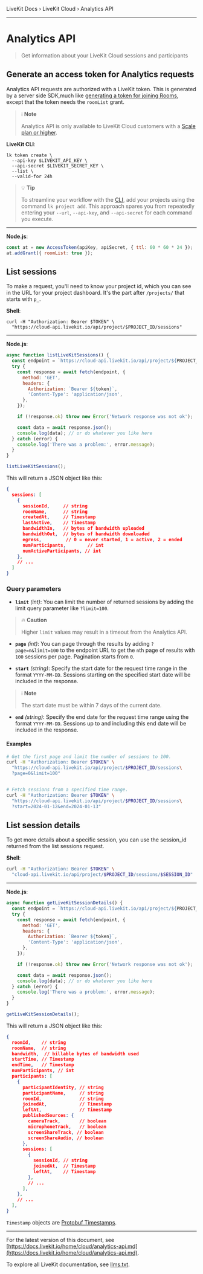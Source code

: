 LiveKit Docs › LiveKit Cloud › Analytics API

---

# Analytics API

> Get information about your LiveKit Cloud sessions and participants

## Generate an access token for Analytics requests

Analytics API requests are authorized with a LiveKit token. This is generated by a server side SDK,much like [generating a token for joining Rooms](https://docs.livekit.io/home/server/generating-tokens.md), except that the token needs the `roomList` grant.

> ℹ️ **Note**
> 
> Analytics API is only available to LiveKit Cloud customers with a [Scale plan or higher](https://livekit.io/pricing).

**LiveKit CLI**:

```shell
lk token create \
  --api-key $LIVEKIT_API_KEY \
  --api-secret $LIVEKIT_SECRET_KEY \
  --list \
  --valid-for 24h

```

> 💡 **Tip**
> 
> To streamline your workflow with the [CLI](https://docs.livekit.io/home/cli-setup/), add your projects using the command `lk project add`. This approach spares you from repeatedly entering your `--url`, `--api-key`, and `--api-secret` for each command you execute.

---

**Node.js**:

```js
const at = new AccessToken(apiKey, apiSecret, { ttl: 60 * 60 * 24 });
at.addGrant({ roomList: true });

```

## List sessions

To make a request, you'll need to know your project id, which you can see in the URL for your project dashboard. It's the part after `/projects/` that starts with `p_`.

**Shell**:

```shell
curl -H "Authorization: Bearer $TOKEN" \
  "https://cloud-api.livekit.io/api/project/$PROJECT_ID/sessions"

```

---

**Node.js**:

```js
async function listLiveKitSessions() {
  const endpoint = `https://cloud-api.livekit.io/api/project/${PROJECT_ID}/sessions/`;
  try {
    const response = await fetch(endpoint, {
      method: 'GET',
      headers: {
        Authorization: `Bearer ${token}`,
        'Content-Type': 'application/json',
      },
    });

    if (!response.ok) throw new Error('Network response was not ok');

    const data = await response.json();
    console.log(data); // or do whatever you like here
  } catch (error) {
    console.log('There was a problem:', error.message);
  }
}

listLiveKitSessions();

```

This will return a JSON object like this:

```json
{
  sessions: [
    {
      sessionId,     // string
      roomName,      // string
      createdAt,     // Timestamp
      lastActive,    // Timestamp
      bandwidthIn,   // bytes of bandwidth uploaded
      bandwidthOut,  // bytes of bandwidth downloaded
      egress,         // 0 = never started, 1 = active, 2 = ended
      numParticipants,        // int
      numActiveParticipants, // int
    },
    // ...
  ]
}

```

### Query parameters

- **`limit`** _(int)_: You can limit the number of returned sessions by adding the limit query parameter like `?limit=100`.

> 🔥 **Caution**
> 
> Higher `limit` values may result in a timeout from the Analytics API.

- **`page`** _(int)_: You can page through the results by adding `?page=n&limit=100` to the endpoint URL to get the `n`th page of results with `100` sessions per page. Pagination starts from `0`.

- **`start`** _(string)_: Specify the start date for the request time range in the format `YYYY-MM-DD`. Sessions starting on the specified start date will be included in the response.

> ℹ️ **Note**
> 
> The start date must be within 7 days of the current date.

- **`end`** _(string)_: Specify the end date for the request time range using the format `YYYY-MM-DD`. Sessions up to and including this end date will be included in the response.

#### Examples

```bash
# Get the first page and limit the number of sessions to 100.
curl -H "Authorization: Bearer $TOKEN" \
  "https://cloud-api.livekit.io/api/project/$PROJECT_ID/sessions\
  ?page=0&limit=100"


# Fetch sessions from a specified time range.
curl -H "Authorization: Bearer $TOKEN" \
  "https://cloud-api.livekit.io/api/project/$PROJECT_ID/sessions\
  ?start=2024-01-12&end=2024-01-13"

```

## List session details

To get more details about a specific session, you can use the session_id returned from the list sessions request.

**Shell**:

```bash
curl -H "Authorization: Bearer $TOKEN" \
  "cloud-api.livekit.io/api/project/$PROJECT_ID/sessions/$SESSION_ID"

```

---

**Node.js**:

```js
async function getLiveKitSessionDetails() {
  const endpoint = `https://cloud-api.livekit.io/api/project/${PROJECT_ID}/sessions/${SESSION_ID}`;
  try {
    const response = await fetch(endpoint, {
      method: 'GET',
      headers: {
        Authorization: `Bearer ${token}`,
        'Content-Type': 'application/json',
      },
    });

    if (!response.ok) throw new Error('Network response was not ok');

    const data = await response.json();
    console.log(data); // or do whatever you like here
  } catch (error) {
    console.log('There was a problem:', error.message);
  }
}

getLiveKitSessionDetails();

```

This will return a JSON object like this:

```json
{
  roomId,    // string
  roomName,  // string
  bandwidth,  // billable bytes of bandwidth used
  startTime, // Timestamp
  endTime,   // Timestamp
  numParticipants, // int
  participants: [
    {
      participantIdentity, // string
      participantName,     // string
      roomId,              // string
      joinedAt,            // Timestamp
      leftAt,              // Timestamp
      publishedSources: {
        cameraTrack,       // boolean
        microphoneTrack,   // boolean
        screenShareTrack, // boolean
        screenShareAudio, // boolean
      },
      sessions: [
        {
          sessionId, // string
          joinedAt,  // Timestamp
          leftAt,    // Timestamp
        },
        // ...
      ],
    },
    // ...
  ],
}

```

`Timestamp` objects are [Protobuf Timestamps](https://protobuf.dev/reference/protobuf/google.protobuf/#timestamp).

---


For the latest version of this document, see [https://docs.livekit.io/home/cloud/analytics-api.md](https://docs.livekit.io/home/cloud/analytics-api.md).

To explore all LiveKit documentation, see [llms.txt](https://docs.livekit.io/llms.txt).